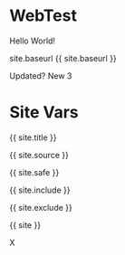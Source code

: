 # WebTest
Hello World!

site.baseurl
{{ site.baseurl }}

Updated?
New 3



# Site Vars

{{ site.title }}

{{ site.source }}

{{ site.safe }}

{{ site.include }}

{{ site.exclude }}

{{ site }}

X
